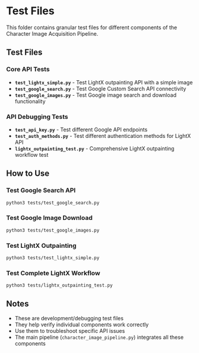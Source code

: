 # Test Files

This folder contains granular test files for different components of the Character Image Acquisition Pipeline.

## Test Files

### **Core API Tests**
- **`test_lightx_simple.py`** - Test LightX outpainting API with a simple image
- **`test_google_search.py`** - Test Google Custom Search API connectivity
- **`test_google_images.py`** - Test Google image search and download functionality

### **API Debugging Tests**
- **`test_api_key.py`** - Test different Google API endpoints
- **`test_auth_methods.py`** - Test different authentication methods for LightX API
- **`lightx_outpainting_test.py`** - Comprehensive LightX outpainting workflow test

## How to Use

### **Test Google Search API**
```bash
python3 tests/test_google_search.py
```

### **Test Google Image Download**
```bash
python3 tests/test_google_images.py
```

### **Test LightX Outpainting**
```bash
python3 tests/test_lightx_simple.py
```

### **Test Complete LightX Workflow**
```bash
python3 tests/lightx_outpainting_test.py
```

## Notes

- These are development/debugging test files
- They help verify individual components work correctly
- Use them to troubleshoot specific API issues
- The main pipeline (`character_image_pipeline.py`) integrates all these components

